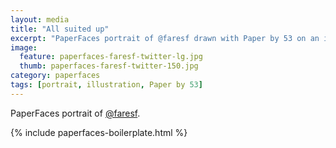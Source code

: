 ```yaml
---
layout: media
title: "All suited up"
excerpt: "PaperFaces portrait of @faresf drawn with Paper by 53 on an iPad."
image: 
  feature: paperfaces-faresf-twitter-lg.jpg
  thumb: paperfaces-faresf-twitter-150.jpg
category: paperfaces
tags: [portrait, illustration, Paper by 53]
---
```


PaperFaces portrait of [@faresf](http://twitter.com/faresf).

{% include paperfaces-boilerplate.html %}